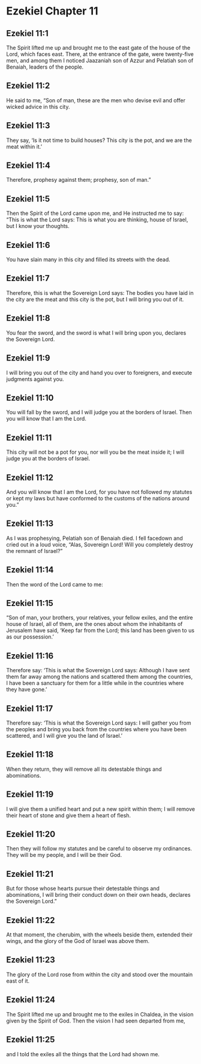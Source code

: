 # Ezekiel Chapter 11

## Ezekiel 11:1
The Spirit lifted me up and brought me to the east gate of the house of the Lord, which faces east. There, at the entrance of the gate, were twenty-five men, and among them I noticed Jaazaniah son of Azzur and Pelatiah son of Benaiah, leaders of the people.

## Ezekiel 11:2
He said to me, “Son of man, these are the men who devise evil and offer wicked advice in this city.

## Ezekiel 11:3
They say, ‘Is it not time to build houses? This city is the pot, and we are the meat within it.’

## Ezekiel 11:4
Therefore, prophesy against them; prophesy, son of man.”

## Ezekiel 11:5
Then the Spirit of the Lord came upon me, and He instructed me to say: “This is what the Lord says: This is what you are thinking, house of Israel, but I know your thoughts.

## Ezekiel 11:6
You have slain many in this city and filled its streets with the dead.

## Ezekiel 11:7
Therefore, this is what the Sovereign Lord says: The bodies you have laid in the city are the meat and this city is the pot, but I will bring you out of it.

## Ezekiel 11:8
You fear the sword, and the sword is what I will bring upon you, declares the Sovereign Lord.

## Ezekiel 11:9
I will bring you out of the city and hand you over to foreigners, and execute judgments against you.

## Ezekiel 11:10
You will fall by the sword, and I will judge you at the borders of Israel. Then you will know that I am the Lord.

## Ezekiel 11:11
This city will not be a pot for you, nor will you be the meat inside it; I will judge you at the borders of Israel.

## Ezekiel 11:12
And you will know that I am the Lord, for you have not followed my statutes or kept my laws but have conformed to the customs of the nations around you.”

## Ezekiel 11:13
As I was prophesying, Pelatiah son of Benaiah died. I fell facedown and cried out in a loud voice, “Alas, Sovereign Lord! Will you completely destroy the remnant of Israel?”

## Ezekiel 11:14
Then the word of the Lord came to me:

## Ezekiel 11:15
“Son of man, your brothers, your relatives, your fellow exiles, and the entire house of Israel, all of them, are the ones about whom the inhabitants of Jerusalem have said, ‘Keep far from the Lord; this land has been given to us as our possession.’

## Ezekiel 11:16
Therefore say: ‘This is what the Sovereign Lord says: Although I have sent them far away among the nations and scattered them among the countries, I have been a sanctuary for them for a little while in the countries where they have gone.’

## Ezekiel 11:17
Therefore say: ‘This is what the Sovereign Lord says: I will gather you from the peoples and bring you back from the countries where you have been scattered, and I will give you the land of Israel.’

## Ezekiel 11:18
When they return, they will remove all its detestable things and abominations.

## Ezekiel 11:19
I will give them a unified heart and put a new spirit within them; I will remove their heart of stone and give them a heart of flesh.

## Ezekiel 11:20
Then they will follow my statutes and be careful to observe my ordinances. They will be my people, and I will be their God.

## Ezekiel 11:21
But for those whose hearts pursue their detestable things and abominations, I will bring their conduct down on their own heads, declares the Sovereign Lord.”

## Ezekiel 11:22
At that moment, the cherubim, with the wheels beside them, extended their wings, and the glory of the God of Israel was above them.

## Ezekiel 11:23
The glory of the Lord rose from within the city and stood over the mountain east of it.

## Ezekiel 11:24
The Spirit lifted me up and brought me to the exiles in Chaldea, in the vision given by the Spirit of God. Then the vision I had seen departed from me,

## Ezekiel 11:25
and I told the exiles all the things that the Lord had shown me.

